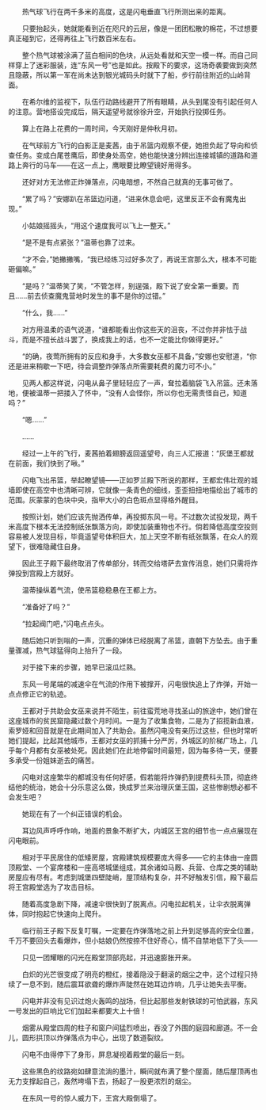　　热气球飞行在两千多米的高度，这是闪电垂直飞行所测出来的距离。

　　只要抬起头，她就能看到近在咫尺的云层，像是一团团松散的棉花，不过想要真正碰到它，还得再往上飞行数百米左右。

　　整个热气球被涂满了蓝白相间的色块，从远处看就和天空一模一样。而自己同样穿上了迷彩服装，连“东风一号”也是如此。按殿下的要求，这场奇袭要做到突然且隐蔽，所以第一军在尚未达到银光城码头时就下了船，步行前往附近的山岭背面。

　　在希尔维的监视下，队伍行动路线避开了所有眼睛，从头到尾没有引起任何人的注意。营地搭设完成后，隔天遥望号就徐徐升空，开始执行投掷任务。

　　算上在路上花费的一周时间，今天刚好是仲秋月初。

　　在气球前方飞行的白影正是麦茜，由于吊篮内观察不便，她担负起了导向和侦查任务。变成白尾苍鹰后，即使身处高空，她也能快速分辨出连接城镇的道路和道路上奔行的马车——在这一点上，鹰眼要比瞭望镜好用得多。

　　还好对方无法修正炸弹落点，闪电暗想，不然自己就真的无事可做了。

　　“累了吗？”安娜趴在吊篮边问道，“进来休息会吧，这里反正不会有魔鬼出现。”

　　小姑娘摇摇头，“用这个速度我可以飞上一整天。”

　　“是不是有点紧张？”温蒂也靠了过来。

　　“才不会，”她撇撇嘴，“我已经练习过好多次了，再说王宫那么大，根本不可能砸偏嘛。”

　　“是吗？”温蒂笑了笑，“不管怎样，别逞强，殿下说了安全第一重要。而且……前去侦查魔鬼营地时发生的事不是你的过错。”

　　“什么，我……”

　　对方用温柔的语气说道，“谁都能看出你这些天的沮丧，不过你并非怯于战斗，而是不擅长战斗罢了，换成我上的话，也不一定能比你做得更好。”

　　“的确，夜莺所拥有的反应和身手，大多数女巫都不具备，”安娜也安慰道，“你还是进来稍歇一下吧，待会调整炸弹落点所需要耗费的魔力可不小。”

　　见两人都这样说，闪电从鼻子里轻轻应了一声，耷拉着脑袋飞入吊篮。还未落地，便被温蒂一把搂入了怀中，“没有人会怪你，所以你也无需责怪自己，知道吗？”

　　“嗯……”

　　……

　　经过一上午的飞行，麦茜拍着翅膀返回遥望号，向三人汇报道：“灰堡王都就在前面，我们快到了啾。”

　　闪电飞出吊篮，举起瞭望镜——正如罗兰殿下所说的那样，王都宏伟壮观的城墙即使在高空中也清晰可辨，它就像一条青色的细线，歪歪扭扭地描绘出了城市的范围。灰蒙蒙的色块中央，指甲大小的白色斑点显得格外醒目。

　　按照计划，她们应该先抛洒传单，再投掷东风一号。不过数次试投发现，两千米高度下根本无法控制纸张飘落方向，即使加装重物也不行。倘若降低高度空投则容易被人发现目标，毕竟遥望号体积巨大，加上天空不断有纸张飘落，在众人的观望下，很难隐藏住自身。

　　因此王子殿下最终取消了传单部分，转而交给塔萨去宣传消息，她们只需将炸弹投到宫殿上方就好。

　　温蒂操纵着气流，使吊篮稳稳悬在王都上方。

　　“准备好了吗？”

　　“拉起阀门吧，”闪电点点头。

　　随后她只听到嗡的一声，沉重的弹体已经脱离了吊篮，直朝下方坠去。由于重量骤减，热气球猛得向上抬升了一段。

　　对于接下来的步骤，她早已滚瓜烂熟。

　　东风一号尾端的减速伞在气流的作用下被撑开，闪电很快追上了炸弹，开始一点点修正它的轨迹。

　　王都对于共助会女巫来说并不陌生，前往蛮荒地寻找圣山的旅途中，她们曾在这座城市的贫民窟隐藏过数个月时间。一是为了收集食物，二是为了招揽新血液，索罗娅和回音就是在此期间加入了共助会。虽然闪电没有亲历过这些，但也时常听她们提起，比起其他城市，王都对女巫的抓捕十分严厉，外城区的阶梯广场上，几乎每个月都有女巫被处死。因此她们在此地停留时间最短，因为每多待一天，便要多承受一份姐妹逝去的痛苦。

　　闪电对这座繁华的都城没有任何好感，假若能将炸弹扔到提费科头顶，彻底终结他的统治，她会十分乐意这么做，换成罗兰来治理灰堡王国，这些惨剧想必都不会发生吧？

　　她现在有了一个纠正错误的机会。

　　耳边风声呼呼作响，地面的景象不断扩大，内城区王宫的细节也一点点展现在闪电眼前。

　　相对于平民居住的低矮房屋，宫殿建筑规模要庞大得多——它的主体由一座圆顶殿堂、一个宴席楼和一座高塔城堡组成，其余诸如马厩、兵营、仓库之类的辅助房屋应有尽有。考虑到城堡四壁陡峭，屋顶结构复杂，并不好触发引信，殿下最后将王宫殿堂选为了攻击目标。

　　随着高度急剧下降，减速伞很快到了脱离点。闪电拉起机关，让伞衣脱离弹体，同时抱起它快速向上爬升。

　　临行前王子殿下反复叮嘱，一定要在炸弹落地之前上升到足够高的安全位置，千万不要回头去看爆炸，但小姑娘仍然按捺不住好奇心，情不自禁地低下了头——

　　只见一团耀眼的闪光在殿堂顶部亮起，并迅速膨胀开来。

　　白炽的光芒很变成了明亮的橙红，接着隐没于翻滚的烟尘之中，这个过程只持续了一息不到，随后震耳欲聋的爆炸声陡然在她耳边炸响，几乎让她失去平衡。

　　闪电并非没有见识过炮火轰鸣的战场，但比起那些发射铁球的可怕武器，东风一号发出的巨响比它们加起来都要大上十倍！

　　烟雾从殿堂四周的柱子和窗户间猛烈喷出，吞没了外围的庭园和廊道。不一会儿，圆形拱顶以炸弹落点为中心，出现了数道裂纹。

　　闪电不由得停下了身形，屏息凝视着殿堂的最后一刻。

　　这些黑色的纹路宛如肆意流淌的墨汁，瞬间就布满了整个屋面，随后屋顶再也无力支撑起自己，轰然垮塌下去，扬起了一股更浓烈的烟尘。

　　在东风一号的惊人威力下，王宫大殿倒塌了。
